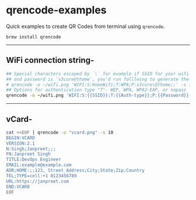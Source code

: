 # qrencode-examples
Quick examples to create QR Codes from terminal using `qrencode`.
```
brew install qrencode
```
___
## WiFi connection string-
```bash
## Special characters escaped by `\` for example if SSID for your wifi is `HomeWifi`, authentication type is `WPA` 
## and password is `s3cure@thome`, you'd run folllwing to generate the image with pixel size 10 (default is 3)
# qrencode -o ~/wifi.png 'WIFI:S:HomeWifi;T:WPA;P:s3cure\@thome;;' -s 10
## Options for authentication type "T"- WEP, WPA, WPA2-EAP, or nopass
qrencode -o ~/wifi.png 'WIFI:S:{{SSID}};T:{{Auth-type}};P:{{Password}};;' -s {{PixelSize}}
```
___
## vCard-
```bash
cat <<EOF | qrencode -o "vcard.png" -s 10
BEGIN:VCARD
VERSION:2.1
N:Singh;Janpreet;;;
FN:Janpreet Singh
TITLE:DevOps Engineer
EMAIL:example@example.com
ADR;HOME:;;123, Street Address;City;State;Zip;Country
TEL;TYPE=cell:+1 0123456789
URL:https://janpreet.com
END:VCARD
EOF
```